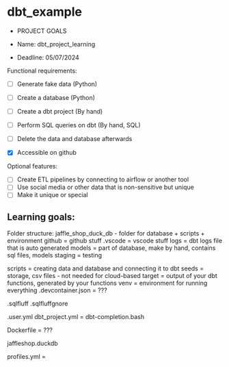 # dbt_example
- PROJECT GOALS 

- Name: dbt_project_learning
- Deadline: 05/07/2024

Functional requirements:

* [ ] Generate fake data (Python)
* [ ] Create a database (Python)
* [ ] Create a dbt project (By hand)
* [ ] Perform SQL queries on dbt (By hand, SQL)
* [ ] Delete the data and database afterwards
* [X] Accessible on github


Optional features:

* [ ] Create ETL pipelines by connecting to airflow or another tool 
* [ ] Use social media or other data that is non-sensitive but unique
* [ ] Make it unique or special

Learning goals:
- 


Folder structure:
jaffle_shop_duck_db - folder for database + scripts + environment 
github = github stuff
.vscode = vscode stuff 
logs = dbt logs file that is auto generated 
models = part of database, make by hand, contains sql files, models 
staging = testing 
 
scripts = creating data and database and connecting it to dbt 
seeds = storage, csv files - not needed for cloud-based
target = output of your dbt functions, generated by your functions
venv = environment for running everything 
.devcontainer.json = ???

.sqlfluff
.sqlfluffgnore

.user.yml
dbt_project.yml = 
dbt-completion.bash

Dockerfile = ???

jaffleshop.duckdb

profiles.yml = 


